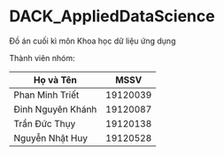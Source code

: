 # DACK_AppliedDataScience
Đồ án cuối kì môn Khoa học dữ liệu ứng dụng

Thành viên nhóm:

| Họ và Tên      | MSSV |
| ----------- | ----------- |
| Phan Minh Triết      | 19120039       |
| Đinh Nguyên Khánh   | 19120087        |
| Trần Đức Thụy  | 19120138        |
| Nguyễn Nhật Huy   | 19120528        |

